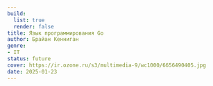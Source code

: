 ```yaml
---
build:
  list: true
  render: false
title: Язык программирования Go
author: Брайан Кенниган
genre:
- IT
status: future
cover: https://ir.ozone.ru/s3/multimedia-9/wc1000/6656490405.jpg
date: 2025-01-23
---
```


